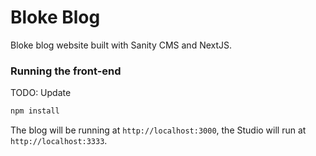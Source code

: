 # Bloke Blog

Bloke blog website built with Sanity CMS and NextJS.

### Running the front-end

TODO: Update

```bash
npm install

```

The blog will be running at `http://localhost:3000`, the Studio will run at `http://localhost:3333`.
